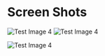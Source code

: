 # Screen Shots
![Test Image 4](https://i.ibb.co/XYpjx4H/Screenshot-2022-06-20-at-9-46-52-PM.png)
![Test Image 4](https://i.ibb.co/mhtxg4Z/Screenshot-2022-06-20-at-9-48-15-PM.png)

![Test Image 4](https://i.ibb.co/JcRfr63/Screenshot-2022-06-20-at-9-49-21-PM.png)

